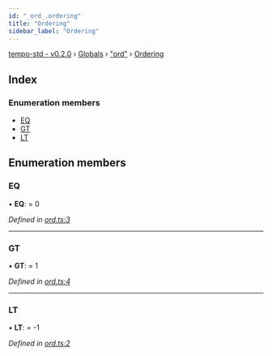 ```yaml
---
id: "_ord_.ordering"
title: "Ordering"
sidebar_label: "Ordering"
---
```


[tempo-std - v0.2.0](../index.md) › [Globals](../globals.md) › ["ord"](../modules/_ord_.md) › [Ordering](_ord_.ordering.md)

## Index

### Enumeration members

* [EQ](_ord_.ordering.md#eq)
* [GT](_ord_.ordering.md#gt)
* [LT](_ord_.ordering.md#lt)

## Enumeration members

###  EQ

• **EQ**: = 0

*Defined in [ord.ts:3](https://github.com/fponticelli/tempo/blob/4a30d82/std/src/ord.ts#L3)*

___

###  GT

• **GT**: = 1

*Defined in [ord.ts:4](https://github.com/fponticelli/tempo/blob/4a30d82/std/src/ord.ts#L4)*

___

###  LT

• **LT**: = -1

*Defined in [ord.ts:2](https://github.com/fponticelli/tempo/blob/4a30d82/std/src/ord.ts#L2)*
